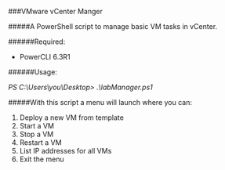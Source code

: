 ###VMware vCenter Manger

#####A PowerShell script to manage basic VM tasks in vCenter. 


######Required: 

* PowerCLI 6.3R1 


######Usage:

*PS C:\Users\you\Desktop> .\labManager.ps1*

#####With this script a menu will launch where you can:

1. Deploy a new VM from template
2. Start a VM
3. Stop a VM
4. Restart a VM
5. List IP addresses for all VMs
6. Exit the menu

